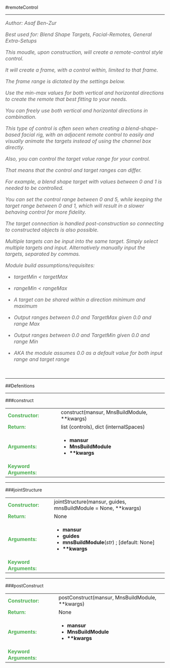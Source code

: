 <body>
#remoteControl
<hr width = 100%>
<font color = #5f5f5f size = 3pt>
<i>
Author: Asaf Ben-Zur <br>
Best used for: Blend Shape Targets, Facial-Remotes, General Extra-Setups <br>
This moudle, upon construction, will create a remote-control style control. <br>
It will create a frame, with a control within, limited to that frame. <br>
The frame range is dictated by the settings below. <br>
Use the min-max values for both vertical and horizontal directions to create the remote that best fitting to your needs. <br>
You can freely use both vertical and horizontal directions in combination. <br>
This type of control is often seen when creating a blend-shape-based facial rig, with an adjacent remote control to easily and visually animate the targets instead of using the channel box directly. <br>
Also, you can control the target value range for your control. <br>
That means that the control and target ranges can differ. <br>
For example, a blend shape target with values between 0 and 1 is needed to be controlled. <br>
You can set the control range between 0 and 5, while keeping the target range between 0 and 1, which will result in a slower behaving control for more fidelity. <br>
The target connection is handled post-construction so connecting to constructed objects is also possible. <br>
Multiple targets can be input into the same target. Simply select multiple targets and input. Alternatively manually input the targets, separated by commas. <br>
Module build assumptions/requisites: <br>
- targetMin < targetMax <br>
- rangeMin < rangeMax <br>
- A target can be shared within a direction minimum and maximum <br>
- Output ranges between 0.0 and TargetMax given 0.0 and range Max <br>
- Output ranges between 0.0 and TargetMin given 0.0 and range Min <br>
- AKA the module assumes 0.0 as a default value for both input range and target range <br>
 <br>
</font>
</i>
<hr width = 100%>
##Defenitions
<hr width = 100%>
###construct
<font size = 3pt>
<table>
<tr><td><b><font color = #4caf50>Constructor:  </font></b></td><td>construct(mansur, MnsBuildModule, **kwargs)</td></tr>
<tr><td><b><font color = #4caf50>Return:  </font></b></td><td> list (controls), dict (internalSpaces)</td></tr>
<tr><td><b><font color = #4caf50>Arguments:  </font></b></td>
<td><ul>
<li><b>mansur</b></li>
<li><b>MnsBuildModule</b></li>
<li><b>**kwargs</b></li>
</ul></td>
</tr>
<tr width=150px><td><b><font color = #4caf50>Keyword Arguments:  </font></b></td>
</tr>
</table></font>
<hr width = 100%>
###jointStructure
<font size = 3pt>
<table>
<tr><td><b><font color = #4caf50>Constructor:  </font></b></td><td>jointStructure(mansur, guides, mnsBuildModule = None, **kwargs)</td></tr>
<tr><td><b><font color = #4caf50>Return:  </font></b></td><td>None</td></tr>
<tr><td><b><font color = #4caf50>Arguments:  </font></b></td>
<td><ul>
<li><b>mansur</b></li>
<li><b>guides</b></li>
<li><b>mnsBuildModule</b>(<i>str</i>) ; [default: None]</li>
<li><b>**kwargs</b></li>
</ul></td>
</tr>
<tr width=150px><td><b><font color = #4caf50>Keyword Arguments:  </font></b></td>
</tr>
</table></font>
<hr width = 100%>
###postConstruct
<font size = 3pt>
<table>
<tr><td><b><font color = #4caf50>Constructor:  </font></b></td><td>postConstruct(mansur, MnsBuildModule, **kwargs)</td></tr>
<tr><td><b><font color = #4caf50>Return:  </font></b></td><td>None</td></tr>
<tr><td><b><font color = #4caf50>Arguments:  </font></b></td>
<td><ul>
<li><b>mansur</b></li>
<li><b>MnsBuildModule</b></li>
<li><b>**kwargs</b></li>
</ul></td>
</tr>
<tr width=150px><td><b><font color = #4caf50>Keyword Arguments:  </font></b></td>
</tr>
</table></font>

